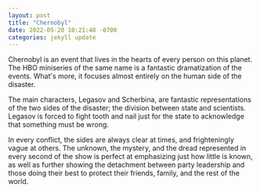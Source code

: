 ```yaml
---
layout: post
title: "Chernobyl"
date: 2022-05-20 10:21:48 -0700
categories: jekyll update
---
```


Chernobyl is an event that lives in the hearts of every person on this planet. The HBO
miniseries of the same name is a fantastic dramatization of the events. What's more,
it focuses almost entirely on the human side of the disaster.

The main characters, Legasov and Scherbina, are fantastic representations of the two
sides of the disaster; the division between state and scientists. Legasov is forced
to fight tooth and nail just for the state to acknowledge that something must be wrong.

In every conflict, the sides are always clear at times, and frighteningly vague at others.
The unknown, the mystery, and the dread represented in every second of the show is perfect
at emphasizing just how little is known, as well as further showing the detachment between
party leadership and those doing their best to protect their friends, family, and the rest
of the world.
